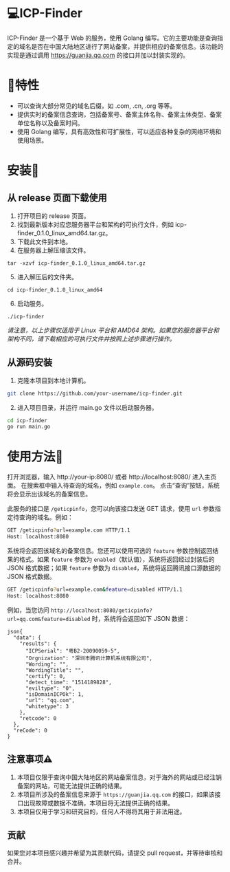 # 💻ICP-Finder

ICP-Finder 是一个基于 Web 的服务，使用 Golang 编写。它的主要功能是查询指定的域名是否在中国大陆地区进行了网站备案，并提供相应的备案信息。该功能的实现是通过调用 https://guanjia.qq.com 的接口并加以封装实现的。

# 🌟特性

- 可以查询大部分常见的域名后缀，如 .com, .cn, .org 等等。
- 提供实时的备案信息查询，包括备案号、备案主体名称、备案主体类型、备案单位名称以及备案时间。
- 使用 Golang 编写，具有高效性和可扩展性，可以适应各种复杂的网络环境和使用场景。

# 安装🔧

## 从 release 页面下载使用

1. 打开项目的 release 页面。
2. 找到最新版本对应您服务器平台和架构的可执行文件，例如 icp-finder_0.1.0_linux_amd64.tar.gz。
3. 下载此文件到本地。
4. 在服务器上解压缩该文件。

```
tar -xzvf icp-finder_0.1.0_linux_amd64.tar.gz
```

5. 进入解压后的文件夹。

```
cd icp-finder_0.1.0_linux_amd64
```

6. 启动服务。

```
./icp-finder
```

*请注意，以上步骤仅适用于 Linux 平台和 AMD64 架构。如果您的服务器平台和架构不同，请下载相应的可执行文件并按照上述步骤进行操作。*

## 从源码安装

1. 克隆本项目到本地计算机。

```bash
git clone https://github.com/your-username/icp-finder.git
```

2. 进入项目目录，并运行 main.go 文件以启动服务器。

```bash
cd icp-finder
go run main.go
```

# 使用方法🚀

打开浏览器，输入 http://your-ip:8080/ 或者 http://localhost:8080/ 进入主页面。
在搜索框中输入待查询的域名，例如 `example.com`。
点击“查询”按钮，系统将会显示出该域名的备案信息。

此服务的接口是 `/geticpinfo`，您可以向该接口发送 GET 请求，使用 `url` 参数指定待查询的域名。例如：

```bash
GET /geticpinfo?url=example.com HTTP/1.1
Host: localhost:8080
```

系统将会返回该域名的备案信息。您还可以使用可选的 `feature` 参数控制返回结果的格式。如果 `feature` 参数为 `enabled`（默认值），系统将返回经过封装后的 JSON 格式数据；如果 `feature` 参数为 `disabled`，系统将返回腾讯接口源数据的 JSON 格式数据。

```bash
GET /geticpinfo?url=example.com&feature=disabled HTTP/1.1
Host: localhost:8080
```

例如，当您访问 `http://localhost:8080/geticpinfo?url=qq.com&feature=disabled` 时，系统将会返回如下 JSON 数据：

```
json{
  "data": {
    "results": {
      "ICPSerial": "粤B2-20090059-5",
      "Orgnization": "深圳市腾讯计算机系统有限公司",
      "Wording": "",
      "WordingTitle": "",
      "certify": 0,
      "detect_time": "1514189828",
      "eviltype": "0",
      "isDomainICPOk": 1,
      "url": "qq.com",
      "whitetype": 3
    },
    "retcode": 0
  },
  "reCode": 0
}
```

## 注意事项⚠️

1. 本项目仅限于查询中国大陆地区的网站备案信息，对于海外的网站或已经注销备案的网站，可能无法提供正确的结果。
2. 本项目所涉及的备案信息来源于 `https://guanjia.qq.com` 的接口，如果该接口出现故障或数据不准确，本项目将无法提供正确的结果。
3. 本项目仅用于学习和研究目的，任何人不得将其用于非法用途。

## 贡献

如果您对本项目感兴趣并希望为其贡献代码，请提交 pull request，并等待审核和合并。